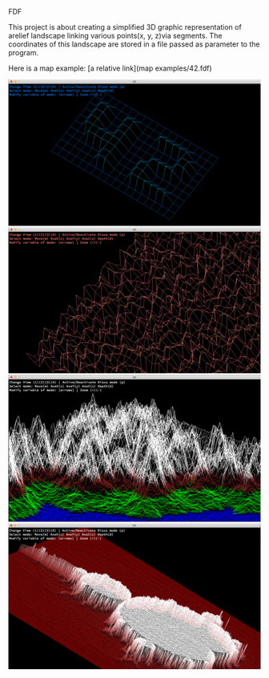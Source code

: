 FDF

This project is about creating a simplified 3D graphic representation of arelief landscape linking various points(x, y, z)via segments. The coordinates of this landscape are stored in a file passed as parameter to the program. 

Here is a map example: [a relative link](map examples/42.fdf)


![alt text](screens/screen1.png)
![alt text](screens/screen2.png)
![alt text](screens/screen3.png)
![alt text](screens/screen4.png)
